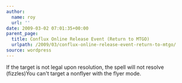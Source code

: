 ```yaml
---
author:
  name: roy
  url: ''
date: 2009-03-02 07:01:35+00:00
parent_page:
  title: Conflux Online Release Event (Return to MTGO)
  urlpath: /2009/03/conflux-online-release-event-return-to-mtgo/
source: wordpress
---
```


If the target is not legal upon resolution, the spell will not resolve (fizzles)You can't target a nonflyer with the flyer mode.